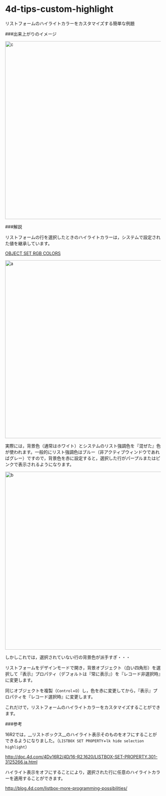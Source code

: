 # 4d-tips-custom-highlight
リストフォームのハイライトカラーをカスタマイズする簡単な例題

###出来上がりのイメージ

<img width="576" alt="c" src="https://cloud.githubusercontent.com/assets/10509075/23646839/065337f0-0356-11e7-9aea-2a21956506e2.png">

###解説

リストフォームの行を選択したときのハイライトカラーは，システムで設定された値を継承しています。

[OBJECT SET RGB COLORS ](http://doc.4d.com/4Dv15/4D/15.4/OBJECT-SET-RGB-COLORS.301-3273836.ja.html)

<img width="576" alt="a" src="https://cloud.githubusercontent.com/assets/10509075/23646840/0673d320-0356-11e7-82e5-543cc9ba8ca0.png">

実際には，背景色（通常はホワイト）とシステムのリスト強調色を『混ぜた』色が使われます。一般的にリスト強調色はブルー（非アクティブウィンドウであればグレー）ですので，背景色を赤に設定すると，選択した行がパープルまたはピンクで表示されるようになります。

<img width="576" alt="b" src="https://cloud.githubusercontent.com/assets/10509075/23646838/0650d78a-0356-11e7-9ef5-5f22c64c4ea1.png">

しかしこれでは，選択されていない行の背景色が派手すぎ・・・

リストフォームをデザインモードで開き，背景オブジェクト（白い四角形）を選択して『表示』プロパティ（デフォルトは『常に表示』）を『レコード非選択時』に変更します。

同じオブジェクトを複製（``Control``+``D``）し，色を赤に変更してから，『表示』プロパティを『レコード選択時』に変更します。

これだけで，リストフォームのハイライトカラーをカスタマイズすることができます。

###参考

16R2では，__リストボックス__のハイライト表示そのものをオフにすることができるようになりました。（``LISTBOX SET PROPERTY``+``lk hide selection highlight``）

http://doc.4d.com/4Dv16R2/4D/16-R2.1620/LISTBOX-SET-PROPERTY.301-3125266.ja.html

ハイライト表示をオフにすることにより，選択された行に任意のハイライトカラーを適用することができます。

http://blog.4d.com/listbox-more-programming-possibilities/
